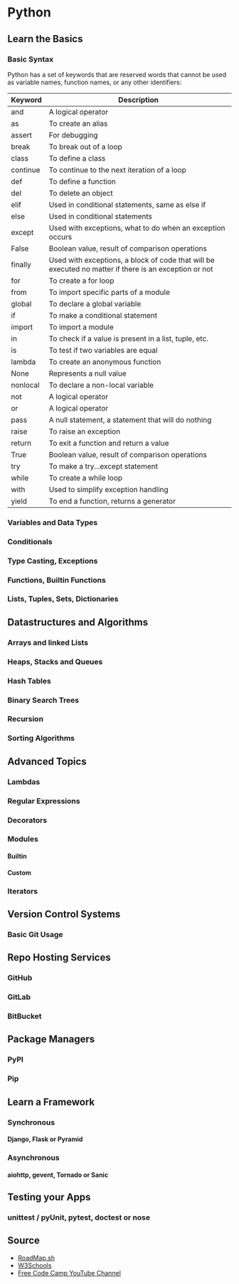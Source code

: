 # Python

## Learn the Basics

### Basic Syntax

Python has a set of keywords that are reserved words that cannot be used as variable names, function names, or any other identifiers:

|Keyword|Description|
|---|---|
|and|A logical operator|
|as|To create an alias|
|assert|For debugging|
|break|To break out of a loop|
|class|To define a class|
|continue|To continue to the next iteration of a loop|
|def|To define a function|
|del|To delete an object|
|elif|Used in conditional statements, same as else if|
|else|Used in conditional statements|
|except|Used with exceptions, what to do when an exception occurs|
|False|Boolean value, result of comparison operations|
|finally|Used with exceptions, a block of code that will be executed no matter if there is an exception or not|
|for|To create a for loop|
|from|To import specific parts of a module|
|global|To declare a global variable|
|if|To make a conditional statement|
|import|To import a module|
|in|To check if a value is present in a list, tuple, etc.|
|is|To test if two variables are equal|
|lambda|To create an anonymous function |
|None|Represents a null value|
|nonlocal|To declare a non-local variable|
|not|A logical operator|
|or|A logical operator|
|pass|A null statement, a statement that will do nothing|
|raise|To raise an exception|
|return|To exit a function and return a value|
|True|Boolean value, result of comparison operations|
|try|To make a try...except statement|
|while|To create a while loop|
|with|Used to simplify exception handling|
|yield|To end a function, returns a generator|

### Variables and Data Types

### Conditionals

### Type Casting, Exceptions

### Functions, Builtin Functions

### Lists, Tuples, Sets, Dictionaries

## Datastructures and Algorithms

### Arrays and linked Lists

### Heaps, Stacks and Queues

### Hash Tables

### Binary Search Trees

### Recursion

### Sorting Algorithms

## Advanced Topics

### Lambdas

### Regular Expressions

### Decorators

### Modules

#### Builtin

#### Custom

### Iterators

## Version Control Systems

### Basic Git Usage

## Repo Hosting Services

### GitHub

### GitLab

### BitBucket

## Package Managers

### PyPI

### Pip

## Learn a Framework

### Synchronous

#### __Django__, Flask or Pyramid

### Asynchronous

#### __aiohttp__, gevent, Tornado or Sanic

## Testing your Apps

### unittest / pyUnit, pytest, doctest or nose

## Source

* [RoadMap.sh](https://roadmap.sh/python)
* [W3Schools](https://www.w3schools.com/python/default.asp)
* [Free Code Camp YouTube Channel](https://www.youtube.com/watch?v=rfscVS0vtbw)
